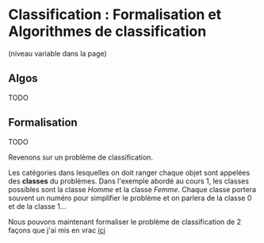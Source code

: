 # Classification : Formalisation et Algorithmes de classification
(niveau variable dans la page)


## Algos

TODO

## Formalisation

TODO

Revenons sur un problème de classification.

Les catégories dans lesquelles on doit ranger chaque objet sont appelées des
**classes** du problèmes. Dans l'exemple abordé au cours 1, les classes possibles
sont la classe *Homme* et la classe *Femme*.
Chaque classe portera souvent un numéro pour simplifier le problème et on parlera
de la classe 0 et de la classe 1...

Nous pouvons maintenant formaliser le problème de classification de 2 façons
que j'ai mis en vrac [ici](discriminantFunctions.md)

